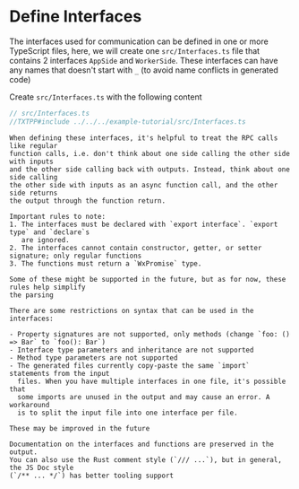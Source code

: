 # Define Interfaces

The interfaces used for communication can be defined in one or more TypeScript
files, here, we will create one `src/Interfaces.ts` file that contains
2 interfaces `AppSide` and `WorkerSide`. These interfaces can have any names
that doesn't start with `_` (to avoid name conflicts in generated code)


Create `src/Interfaces.ts` with the following content
```typescript
// src/Interfaces.ts
//TXTPP#include ../../../example-tutorial/src/Interfaces.ts
```

```admonish tip
When defining these interfaces, it's helpful to treat the RPC calls like regular
function calls, i.e. don't think about one side calling the other side with inputs
and the other side calling back with outputs. Instead, think about one side calling
the other side with inputs as an async function call, and the other side returns
the output through the function return.
```

```admonish note
Important rules to note:
1. The interfaces must be declared with `export interface`. `export type` and `declare`s
   are ignored.
2. The interfaces cannot contain constructor, getter, or setter signature; only regular functions
3. The functions must return a `WxPromise` type.

Some of these might be supported in the future, but as for now, these rules help simplify
the parsing
```

```admonish warning
There are some restrictions on syntax that can be used in the interfaces:

- Property signatures are not supported, only methods (change `foo: () => Bar` to `foo(): Bar`)
- Interface type parameters and inheritance are not supported
- Method type parameters are not supported
- The generated files currently copy-paste the same `import` statements from the input
  files. When you have multiple interfaces in one file, it's possible that
  some imports are unused in the output and may cause an error. A workaround
  is to split the input file into one interface per file.

These may be improved in the future
```

```admonish tip
Documentation on the interfaces and functions are preserved in the output.
You can also use the Rust comment style (`/// ...`), but in general, the JS Doc style
(`/** ... */`) has better tooling support
```
